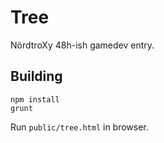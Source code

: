 Tree
====

NördtroXy 48h-ish gamedev entry.

Building
--------

    npm install
    grunt

Run `public/tree.html` in browser.
